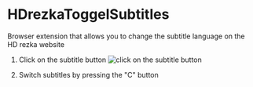 # HDrezkaToggelSubtitles

Browser extension that allows you to change the subtitle language on the HD rezka website

1. Сlick on the subtitle button
![click on the subtitle button](https://lh3.googleusercontent.com/fife/AGXqzDlQMl-_MG1QxobFGK1BbvEZpkZ13w1Fnp1XHQENG7DmMkX1QIqdK5fdvF7uUYH51sQnjgR-NMwxxc3ZtBe-hAXoACe_wmZQV8mPPgwsxFNUP2uWwUiiMXb-gXdQtmRnNaqQY55AqI3jaNsjzQoU9A-h-70IqIP6dVs-XsVtbiPdx8zHrhfi5GE96G68gTkZyfwmuhM2m0t3yFO-Ww7vWwgDS2laiFNQXMXvz0KBzH3XQ8LuJemKI24HvK0DDVKPN9vWTmMGsJ6SaxMODRwVHQa00V_FLJUaHDKp7TSMJYtKltq4qjbpiFSC-CDJJ8AFR4G1_NSLO9PsnIZYfQdrvBQ5US3mXoegHfYibSay4TfJgqbqhDgXrfl48ipHlsx9Tpd3DVY5TsW64yAv76f6P7k8zCKFFD0b1_t77YldqocQ3fEjf0xoj-nbBjy_-YHLubnKuBiJx6yQtrHBrGqEDmWFlb4jmTGWJykGVEZacAJd5QMIYB83nDQsHZ-hjIA8pKsjLRpmVO7gqAcSx3JWxCEjlXLU5FuJHbK-dt9Ge6fHJZyUqhT80JRf4BWsKGuziOOqjVNN3z_GqFjhejN2KYhy-2Ltt16uDnFCdEZ09_TPnZeoYhAKnyFmfBn3WO8JzKFu9MazumeTIi4ZmeWBv6fGksaDSqGbhXq-TRq4ZTw95FcOhMPavJ2NcagpoCoPCLly_M-Kts6t6tWZ24NK_vMTDCRa4BQ2X_vTqWq3pV0tE12mgb3A3O19uOLdXH4TPbDFJ-q3FtI0kNEIevyr88X0CyV0JdteEIQjDy0DScB1X25b51z-3ZOjJ4p1PFWEST3dqEHVAIN0SxDmyrRiREMqBq4-oxTLr8VUpQSSDwZ3w87Ack2D_IhRbVzeKSJ3h71Sk6G4094ioXywNjUlnst8D8xxIxqLTkCVYwv1sX3HxovIz1fjY8zY1fu8286xEx7Gyzc4aIoRi30KwQPE2vu9f_d1GCjJdWMZC-nrNwzy_85UtATi6rxFJJk9h2-ijIvV2dy6WNMvO8VYvW5vFDiYcc8gg9zpkivwn-D7rV-y1a1j0VbWbN2k9CoDNTbSaNzGx7uljLlJMMhBYmHnWAbkhcjQHrPMdOpfhSkHxMMU_Fy0VNQEldc8sNh3Es7ozqli-3e73eKoh69pPR_ffgJy6F2bNBUmhIbtjhRkzskE5J4YMZkPfD6ESlCpKWHYTfCw8EdYM0GdAQRANhm2Cms-iim6KVSR3HeMuNRNebQ9wStsvuZpkAAYV9SStvYIPydYYfQkVXbIL7U5nN63WdM9CTUDGSKZGQZ6QnYYCjj7ZRJczqVkdtqryGi03choCPRGpfzg95M_-Ez8DMR3hEIrQBq26GBkidD6vX5kcVZfh6v--nlwdi0usLAzWBrnHhmjorUDKam8ydcNcAynePl9asH7BvKIBi4SbwG1aT9t9jDaAJ-jk5_4YISlJBUeTM338DkWhwK-CJm1p-pfkIsgiWEYO6ZJGyqvbDcu7ZWlJmdemZ1ghiUbwUr5lLGh8d0Mgf4vznMUd22BG5RwLHzafdR1Fv9C2jl7rJxvna9wkI1Zrw=w1920-h945)

2. Switch subtitles by pressing the "C" button
